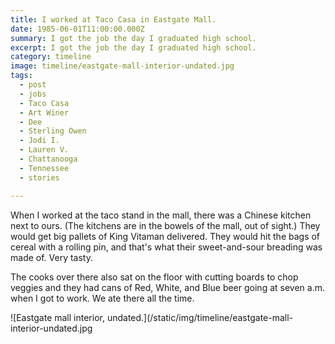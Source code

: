 ```yaml
---
title: I worked at Taco Casa in Eastgate Mall.
date: 1985-06-01T11:00:00.000Z
summary: I got the job the day I graduated high school.
excerpt: I got the job the day I graduated high school.
category: timeline
image: timeline/eastgate-mall-interior-undated.jpg
tags:
  - post 
  - jobs
  - Taco Casa
  - Art Winer
  - Dee
  - Sterling Owen
  - Jodi I.
  - Lauren V.
  - Chattanooga
  - Tennessee
  - stories

---
```


When I worked at the taco stand in the mall, there was a Chinese kitchen next to ours. (The kitchens are in the bowels of the mall, out of sight.) They would get big pallets of King Vitaman delivered. They would hit the bags of cereal with a rolling pin, and that's what their sweet-and-sour breading was made of. Very tasty.

The cooks over there also sat on the floor with cutting boards to chop veggies and they had cans of Red, White, and Blue beer going at seven a.m. when I got to work. We ate there all the time.

![Eastgate mall interior, undated.](/static/img/timeline/eastgate-mall-interior-undated.jpg